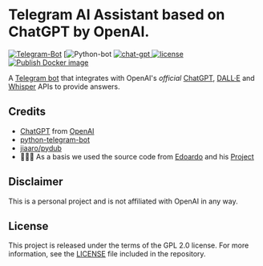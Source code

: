 # Telegram AI Assistant based on ChatGPT by OpenAI. 
[![Telegram-Bot](https://img.shields.io/badge/Telegram-Bot?style=flat&logo=TELEGRAM&logoColor=%23BABEFF&logoSize=auto&labelColor=000000&color=000000&link=https%3A%2F%2Ft.me%2FLanguage_assistant1_bot)](https://t.me/Language_assistant1_bot)
[![Python-bot](https://img.shields.io/badge/python-bot?style=plastic&logo=Python&logoColor=%23BABEFF&logoSize=auto&labelColor=000000&color=000000)
[![chat-gpt](https://img.shields.io/badge/chat-gpt?style=plastic&logo=openai&logoColor=%23BABEFF&labelColor=000000&color=000000)
](https://openai.com/)
[![license](https://img.shields.io/badge/License-GPL%202.0-brightgreen.svg)](LICENSE)
[![Publish Docker image](https://github.com/n3d1117/chatgpt-telegram-bot/actions/workflows/publish.yaml/badge.svg)](https://github.com/n3d1117/chatgpt-telegram-bot/actions/workflows/publish.yaml)

A [Telegram bot](https://t.me/Language_assistant1_bot) that integrates with OpenAI's _official_ [ChatGPT](https://openai.com/blog/chatgpt/), [DALL·E](https://openai.com/product/dall-e-2) and [Whisper](https://openai.com/research/whisper) APIs to provide answers.

## Credits
- [ChatGPT](https://chat.openai.com/chat) from [OpenAI](https://openai.com)
- [python-telegram-bot](https://python-telegram-bot.org)
- [jiaaro/pydub](https://github.com/jiaaro/pydub)
- 🧑🏻‍💻 As a basis we used the source code from [Edoardo](https://github.com/n3d1117) and his [Project](https://github.com/n3d1117/chatgpt-telegram-bot)

## Disclaimer
This is a personal project and is not affiliated with OpenAI in any way.

## License
This project is released under the terms of the GPL 2.0 license. For more information, see the [LICENSE](LICENSE) file included in the repository.

